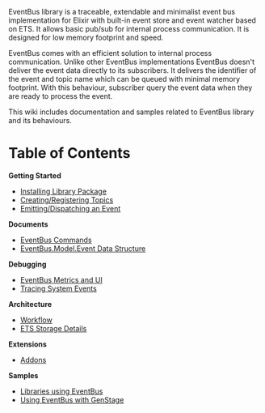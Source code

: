 EventBus library is a traceable, extendable and minimalist event bus implementation for Elixir with built-in event store and event watcher based on ETS. It allows basic pub/sub for internal process communication. It is designed for low memory footprint and speed. 

EventBus comes with an efficient solution to internal process communication. Unlike other EventBus implementations EventBus doesn't deliver the event data directly to its subscribers. It delivers the identifier of the event and topic name which can be queued with minimal memory footprint. With this behaviour, subscriber query the event data when they are ready to process the event. 

This wiki includes documentation and samples related to EventBus library and its behaviours. 

# Table of Contents

**Getting Started**
- [Installing Library Package](https://github.com/otobus/event_bus/wiki/Installing-Library-Package)
- [Creating/Registering Topics](https://github.com/otobus/event_bus/wiki/Creating-Registering-Topics)
- [Emitting/Dispatching an Event](https://github.com/otobus/event_bus/wiki/Emitting-Dispatching-an-Event)

**Documents**
- [EventBus Commands](https://github.com/otobus/event_bus/wiki/EventBus-Commands)
- [EventBus.Model.Event Data Structure](https://github.com/otobus/event_bus/wiki/EventBus.Model.Event-Data-Structure)

**Debugging**
- [EventBus Metrics and UI](https://github.com/otobus/event_bus/wiki/EventBus-Metrics-and-UI)
- [Tracing System Events](https://github.com/otobus/event_bus/wiki/Tracing-System-Events)

**Architecture**
- [Workflow](https://github.com/otobus/event_bus/wiki/Workflow)
- [ETS Storage Details](https://github.com/otobus/event_bus/wiki/ETS-Storage-Details)

**Extensions**
- [Addons](https://github.com/otobus/event_bus/wiki/Addons)

**Samples**
- [Libraries using EventBus](https://hex.pm/packages?search=depends%3Aevent_bus)
- [Using EventBus with GenStage](https://github.com/otobus/event_bus_postgres)
